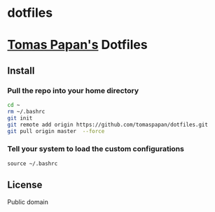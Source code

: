 dotfiles
========
# [Tomas Papan's](http://papan.sk) Dotfiles

## Install

### Pull the repo into your home directory

``` bash
cd ~
rm ~/.bashrc
git init
git remote add origin https://github.com/tomaspapan/dotfiles.git
git pull origin master  --force
```

### Tell your system to load the custom configurations

```
source ~/.bashrc
```


## License

Public domain

